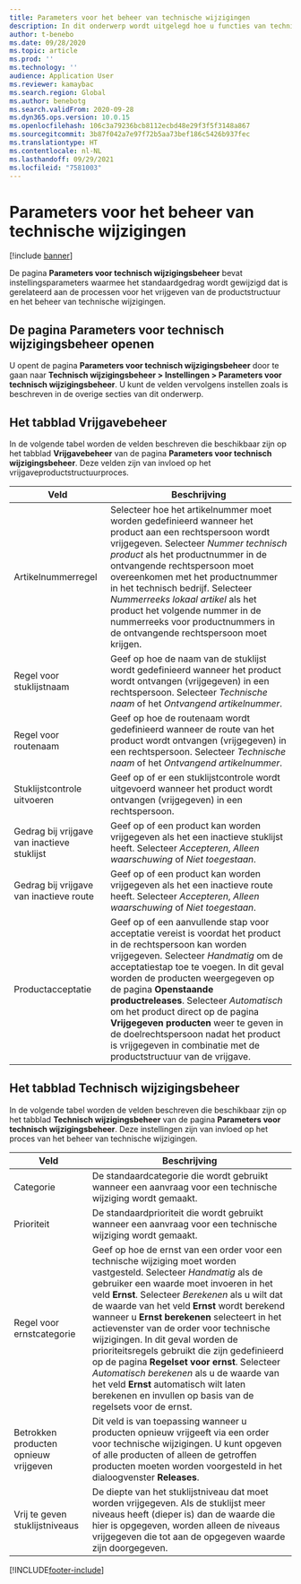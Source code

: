 ```yaml
---
title: Parameters voor het beheer van technische wijzigingen
description: In dit onderwerp wordt uitgelegd hoe u functies van technisch wijzigingsbeheer voor Microsoft Dynamics 365 Supply Chain Management configureert.
author: t-benebo
ms.date: 09/28/2020
ms.topic: article
ms.prod: ''
ms.technology: ''
audience: Application User
ms.reviewer: kamaybac
ms.search.region: Global
ms.author: benebotg
ms.search.validFrom: 2020-09-28
ms.dyn365.ops.version: 10.0.15
ms.openlocfilehash: 106c3a79236bcb8112ecbd48e29f3f5f3148a867
ms.sourcegitcommit: 3b87f042a7e97f72b5aa73bef186c5426b937fec
ms.translationtype: HT
ms.contentlocale: nl-NL
ms.lasthandoff: 09/29/2021
ms.locfileid: "7581003"
---
```

# <a name="engineering-change-management-parameters"></a>Parameters voor het beheer van technische wijzigingen

[!include [banner](../includes/banner.md)]

De pagina **Parameters voor technisch wijzigingsbeheer** bevat instellingsparameters waarmee het standaardgedrag wordt gewijzigd dat is gerelateerd aan de processen voor het vrijgeven van de productstructuur en het beheer van technische wijzigingen.

## <a name="open-the-engineering-change-management-parameters-page"></a>De pagina Parameters voor technisch wijzigingsbeheer openen

U opent de pagina **Parameters voor technisch wijzigingsbeheer** door te gaan naar **Technisch wijzigingsbeheer \> Instellingen \> Parameters voor technisch wijzigingsbeheer**. U kunt de velden vervolgens instellen zoals is beschreven in de overige secties van dit onderwerp.

## <a name="release-control-tab"></a>Het tabblad Vrijgavebeheer

In de volgende tabel worden de velden beschreven die beschikbaar zijn op het tabblad **Vrijgavebeheer** van de pagina **Parameters voor technisch wijzigingsbeheer**. Deze velden zijn van invloed op het vrijgaveproductstructuurproces.

| Veld | Beschrijving |
|---|---|
| Artikelnummerregel | Selecteer hoe het artikelnummer moet worden gedefinieerd wanneer het product aan een rechtspersoon wordt vrijgegeven. Selecteer *Nummer technisch product* als het productnummer in de ontvangende rechtspersoon moet overeenkomen met het productnummer in het technisch bedrijf. Selecteer *Nummerreeks lokaal artikel* als het product het volgende nummer in de nummerreeks voor productnummers in de ontvangende rechtspersoon moet krijgen. |
| Regel voor stuklijstnaam | Geef op hoe de naam van de stuklijst wordt gedefinieerd wanneer het product wordt ontvangen (vrijgegeven) in een rechtspersoon. Selecteer *Technische naam* of het *Ontvangend artikelnummer*. |
| Regel voor routenaam | Geef op hoe de routenaam wordt gedefinieerd wanneer de route van het product wordt ontvangen (vrijgegeven) in een rechtspersoon. Selecteer *Technische naam* of het *Ontvangend artikelnummer*. |
| Stuklijstcontrole uitvoeren | Geef op of er een stuklijstcontrole wordt uitgevoerd wanneer het product wordt ontvangen (vrijgegeven) in een rechtspersoon. |
| Gedrag bij vrijgave van inactieve stuklijst | Geef op of een product kan worden vrijgegeven als het een inactieve stuklijst heeft. Selecteer *Accepteren*, *Alleen waarschuwing* of *Niet toegestaan*. |
| Gedrag bij vrijgave van inactieve route | Geef op of een product kan worden vrijgegeven als het een inactieve route heeft. Selecteer *Accepteren*, *Alleen waarschuwing* of *Niet toegestaan*.|
| Productacceptatie | Geef op of een aanvullende stap voor acceptatie vereist is voordat het product in de rechtspersoon kan worden vrijgegeven. Selecteer *Handmatig* om de acceptatiestap toe te voegen. In dit geval worden de producten weergegeven op de pagina **Openstaande productreleases**. Selecteer *Automatisch* om het product direct op de pagina **Vrijgegeven producten** weer te geven in de doelrechtspersoon nadat het product is vrijgegeven in combinatie met de productstructuur van de vrijgave. |

## <a name="engineering-change-management-tab"></a>Het tabblad Technisch wijzigingsbeheer

In de volgende tabel worden de velden beschreven die beschikbaar zijn op het tabblad **Technisch wijzigingsbeheer** van de pagina **Parameters voor technisch wijzigingsbeheer**. Deze instellingen zijn van invloed op het proces van het beheer van technische wijzigingen.

| Veld | Beschrijving |
|---|---|
| Categorie | De standaardcategorie die wordt gebruikt wanneer een aanvraag voor een technische wijziging wordt gemaakt. |
| Prioriteit | De standaardprioriteit die wordt gebruikt wanneer een aanvraag voor een technische wijziging wordt gemaakt. |
| Regel voor ernstcategorie | Geef op hoe de ernst van een order voor een technische wijziging moet worden vastgesteld. Selecteer *Handmatig* als de gebruiker een waarde moet invoeren in het veld **Ernst**. Selecteer *Berekenen* als u wilt dat de waarde van het veld **Ernst** wordt berekend wanneer u **Ernst berekenen** selecteert in het actievenster van de order voor technische wijzigingen. In dit geval worden de prioriteitsregels gebruikt die zijn gedefinieerd op de pagina **Regelset voor ernst**. Selecteer *Automatisch berekenen* als u de waarde van het veld **Ernst** automatisch wilt laten berekenen en invullen op basis van de regelsets voor de ernst. |
| Betrokken producten opnieuw vrijgeven | Dit veld is van toepassing wanneer u producten opnieuw vrijgeeft via een order voor technische wijzigingen. U kunt opgeven of alle producten of alleen de getroffen producten moeten worden voorgesteld in het dialoogvenster **Releases**. |
| Vrij te geven stuklijstniveaus | De diepte van het stuklijstniveau dat moet worden vrijgegeven. Als de stuklijst meer niveaus heeft (dieper is) dan de waarde die hier is opgegeven, worden alleen de niveaus vrijgegeven die tot aan de opgegeven waarde zijn doorgegeven. |


[!INCLUDE[footer-include](../../includes/footer-banner.md)]